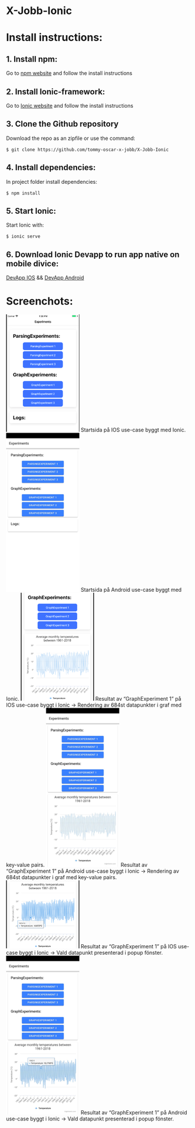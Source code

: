 # X-Jobb-Ionic

# Install instructions:
## 1. Install npm:
Go to [npm website](https://www.npmjs.com/get-npm) and follow the install instructions

## 2. Install Ionic-framework:
Go to [Ionic website](https://ionicframework.com/docs/installation/cli) and follow the install instructions

## 3. Clone the Github repository
Download the repo as an zipfile or use the command:
```
$ git clone https://github.com/tommy-oscar-x-jobb/X-Jobb-Ionic
```

## 4. Install dependencies:
In project folder install dependencies:
```
$ npm install
```

## 5. Start Ionic:
Start Ionic with:
```
$ ionic serve
```

## 6. Download Ionic Devapp to run app native on mobile divice:
[DevApp IOS](https://itunes.apple.com/us/app/ionic-devapp/id1233447133?ls=1&mt=8) && [DevApp Android](https://play.google.com/store/apps/details?id=io.ionic.devapp&hl=en)

# Screenchots:
<img src="/Screenchots/ionic1.png" alt="Screenshot" width="200"/>
Startsida på IOS use-case byggt med Ionic.

<img src="/Screenchots/ionic2.jpg" alt="Screenshot" width="200"/>
Startsida på Android use-case byggt med Ionic.

<img src="/Screenchots/ionic3.png" alt="Screenshot" width="200"/>
Resultat av “GraphExperiment 1” på IOS use-case byggt i Ionic -> Rendering av 684st datapunkter i graf med key-value pairs.

<img src="/Screenchots/ionic4.jpg" alt="Screenshot" width="200"/>
Resultat av “GraphExperiment 1” på Android use-case byggt i Ionic -> Rendering av 684st datapunkter i graf med key-value pairs.

<img src="/Screenchots/ionic5.png" alt="Screenshot" width="200"/>
Resultat av “GraphExperiment 1” på IOS use-case byggt i Ionic -> Vald datapunkt presenterad i popup fönster.

<img src="/Screenchots/ionic6.jpg" alt="Screenshot" width="200"/>
Resultat av “GraphExperiment 1” på Android use-case byggt i Ionic -> Vald datapunkt presenterad i popup fönster.
